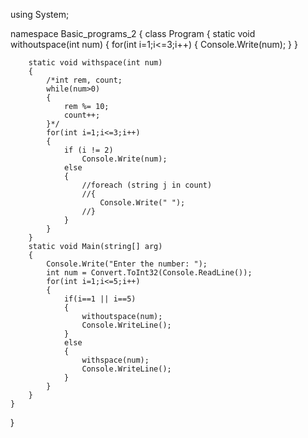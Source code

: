 using System;

namespace Basic_programs_2
{
    class Program
    {
        static void withoutspace(int num)
        {
            for(int i=1;i<=3;i++)
            {
                Console.Write(num);
            }
        }

        static void withspace(int num)
        {
            /*int rem, count;
            while(num>0)
            {
                rem %= 10;
                count++;
            }*/
            for(int i=1;i<=3;i++)
            {
                if (i != 2)
                    Console.Write(num);
                else
                {
                    //foreach (string j in count)
                    //{
                        Console.Write(" ");
                    //}
                }
            }
        }
        static void Main(string[] arg)
        {
            Console.Write("Enter the number: ");
            int num = Convert.ToInt32(Console.ReadLine());
            for(int i=1;i<=5;i++)
            {
                if(i==1 || i==5)
                {
                    withoutspace(num);
                    Console.WriteLine();
                }
                else
                {
                    withspace(num);
                    Console.WriteLine();
                }
            }
        }
    }
}
